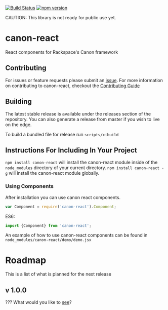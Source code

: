 [![Build Status](https://travis-ci.org/rackerlabs/canon-react.svg)](https://travis-ci.org/rackerlabs/canon-react)
[![npm version](https://badge.fury.io/js/canon-react.svg)](http://badge.fury.io/js/canon-react)

CAUTION: This library is not ready for public use yet.

# canon-react
React components for Rackspace's Canon framework

## Contributing
For issues or feature requests please submit an [issue](https://github.com/rackerlabs/canon-react/issues). For more information on contributing to canon-react, checkout the [Contributing Guide](CONTRIBUTING.md)

## Building
The latest stable release is available under the releases section of the repository. You can also generate a release from master if you wish to live on the edge.

To build a bundled file for release run `scripts/cibuild`

## Instructions For Including In Your Project
`npm install canon-react` will install the canon-react module inside of the `node_modules` directory of your current directory. `npm install canon-react -g` will install the canon-react module globally.

### Using Components
After installation you can use canon react components.

```javascript
var Component = require('canon-react').Component;
```

ES6:

```javascript
import {Component} from 'canon-react';
```

An example of how to use canon-react components can be found in `node_modules/canon-react/demo/demo.jsx`

# Roadmap
This is a list of what is planned for the next release
## v 1.0.0
??? What would you like to [see](https://github.com/rackerlabs/canon-react/issues/new)?
